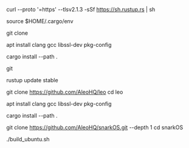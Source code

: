 curl --proto '=https' --tlsv2.1.3 -sSf https://sh.rustup.rs | sh

source $HOME/.cargo/env

git clone

apt install clang gcc libssl-dev pkg-config

cargo install --path .

git 

rustup update stable

git clone https://github.com/AleoHQ/leo
cd leo

apt install clang gcc libssl-dev pkg-config

cargo install --path .

git clone https://github.com/AleoHQ/snarkOS.git --depth 1
cd snarkOS

./build_ubuntu.sh


